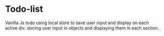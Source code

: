 # Todo-list

Vanilla Js todo using local store to save user input and display on each active div. storing user input in objects and displaying them in each section.